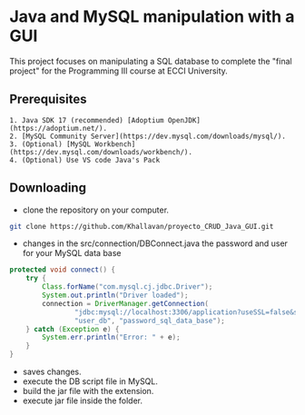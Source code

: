 # Java and MySQL manipulation with a GUI

This project focuses on manipulating a SQL database to complete the "final project" for the Programming III course at ECCI University.

## Prerequisites

    1. Java SDK 17 (recommended) [Adoptium OpenJDK](https://adoptium.net/).
    2. [MySQL Community Server](https://dev.mysql.com/downloads/mysql/).
    3. (Optional) [MySQL Workbench](https://dev.mysql.com/downloads/workbench/).
    4. (Optional) Use VS code Java's Pack

## Downloading

- clone the repository on your computer.

``` bash
git clone https://github.com/Khallavan/proyecto_CRUD_Java_GUI.git
```

- changes in the src/connection/DBConnect.java the password and user for your MySQL data base

```java
protected void connect() {
    try {
        Class.forName("com.mysql.cj.jdbc.Driver");
        System.out.println("Driver loaded");
        connection = DriverManager.getConnection(
                "jdbc:mysql://localhost:3306/application?useSSL=false&serverTimezone=UTC&useUnicode=true&characterEncoding=utf-8",
                "user_db", "password_sql_data_base");
    } catch (Exception e) {
        System.err.println("Error: " + e);
    }
}
```

- saves changes.
- execute the DB script file in MySQL.
- build the jar file with the extension.
- execute jar file inside the folder.
